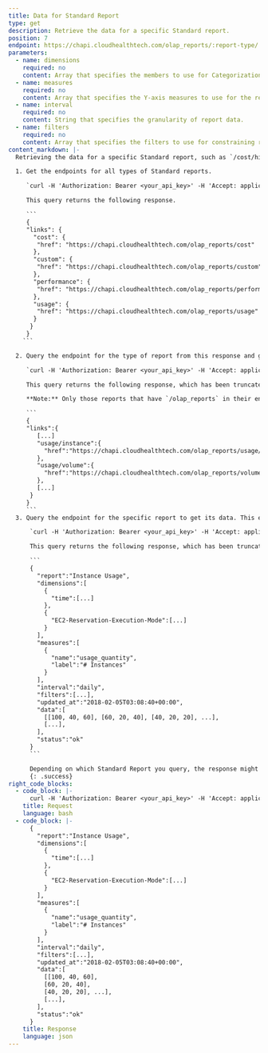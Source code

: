 ```yaml
---
title: Data for Standard Report
type: get
description: Retrieve the data for a specific Standard report.
position: 7
endpoint: https://chapi.cloudhealthtech.com/olap_reports/:report-type/:report-id
parameters:
  - name: dimensions
    required: no
    content: Array that specifies the members to use for Categorization and the X-Axis.
  - name: measures
    required: no
    content: Array that specifies the Y-axis measures to use for the report.
  - name: interval
    required: no
    content: String that specifies the granularity of report data.
  - name: filters
    required: no
    content: Array that specifies the filters to use for constraining report data.
content_markdown: |-
  Retrieving the data for a specific Standard report, such as `/cost/history`, `/cost/current`, or `/usage/instance` involves the following steps.

  1. Get the endpoints for all types of Standard reports.

     `curl -H 'Authorization: Bearer <your_api_key>' -H 'Accept: application/json' 'https://chapi.cloudhealthtech.com/olap_reports'`

     This query returns the following response.

     ```
     {
     "links": {
       "cost": {
        "href": "https://chapi.cloudhealthtech.com/olap_reports/cost"
       },
       "custom": {
        "href": "https://chapi.cloudhealthtech.com/olap_reports/custom"
       },
       "performance": {
        "href": "https://chapi.cloudhealthtech.com/olap_reports/performance"
       },
       "usage": {
        "href": "https://chapi.cloudhealthtech.com/olap_reports/usage"
       }
      }
     }
    ```

  2. Query the endpoint for the type of report from this response and get a list of all reports of that type. This example request queries the `/usage` endpoint to get a list of all Standard Usage Reports.

     `curl -H 'Authorization: Bearer <your_api_key>' -H 'Accept: application/json' 'https://chapi.cloudhealthtech.com/olap_reports/usage'`

     This query returns the following response, which has been truncated here for simplification.

     **Note:** Only those reports that have `/olap_reports` in their endpoint are accessible through the API.

     ```
     {  
     "links":{
        [...]
        "usage/instance":{  
          "href":"https://chapi.cloudhealthtech.com/olap_reports/usage/instance"
        },
        "usage/volume":{  
          "href":"https://chapi.cloudhealthtech.com/olap_reports/volume"
        },
        [...]
      }
     }
     ```
  3. Query the endpoint for the specific report to get its data. This example request queries the `/usage/instance` endpoint to get the data for the EC2 Instance Usage report.

      `curl -H 'Authorization: Bearer <your_api_key>' -H 'Accept: application/json' 'https://chapi.cloudhealthtech.com/olap_reports/usage/instance'`

      This query returns the following response, which has been truncated here for simplification.

      ```
      {
        "report":"Instance Usage",
        "dimensions":[
          {
            "time":[...]
          },
          {
            "EC2-Reservation-Execution-Mode":[...]
          }
        ],
        "measures":[
          {
            "name":"usage_quantity",
            "label":"# Instances"
          }
        ],
        "interval":"daily",
        "filters":[...],
        "updated_at":"2018-02-05T03:08:40+00:00",
        "data":[
          [[100, 40, 60], [60, 20, 40], [40, 20, 20], ...],
          [...],
        ],
        "status":"ok"
      }
      ```

      Depending on which Standard Report you query, the response might vary in structure. However, all responses have common elements. See [Understand Report Data Format](#Reportingreport-data-format).
      {: .success}
right_code_blocks:
  - code_block: |-
      curl -H 'Authorization: Bearer <your_api_key>' -H 'Accept: application/json' 'https://chapi.cloudhealthtech.com/olap_reports/usage/instance'`
    title: Request
    language: bash
  - code_block: |-
      {
        "report":"Instance Usage",
        "dimensions":[
          {
            "time":[...]
          },
          {
            "EC2-Reservation-Execution-Mode":[...]
          }
        ],
        "measures":[
          {
            "name":"usage_quantity",
            "label":"# Instances"
          }
        ],
        "interval":"daily",
        "filters":[...],
        "updated_at":"2018-02-05T03:08:40+00:00",
        "data":[
          [[100, 40, 60],
          [60, 20, 40],
          [40, 20, 20], ...],
          [...],
        ],
        "status":"ok"
      }
    title: Response
    language: json
---
```

